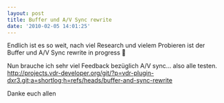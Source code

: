 ```yaml
---
layout: post
title: Buffer und A/V Sync rewrite
date: '2010-02-05 14:01:25'
---
```



Endlich ist es so weit, nach viel Research und vielem Probieren ist der Buffer und A/V Sync rewrite in progress 🙂

Nun brauche ich sehr viel Feedback bezüglich A/V sync… also alle testen.
 http://projects.vdr-developer.org/git/?p=vdr-plugin-dxr3.git;a=shortlog;h=refs/heads/buffer-and-sync-rewrite

Danke euch allen
